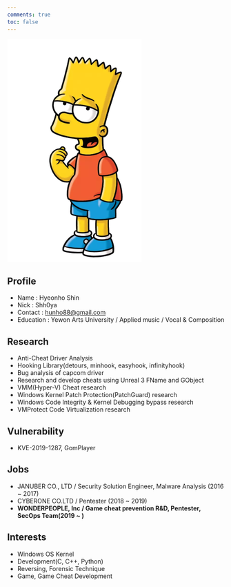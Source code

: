 ```yaml
---
comments: true
toc: false
---
```

<script>$("#tg-sb-sidebar").toggle();</script>
<img src="https://github.com/Shh0ya/shh0ya.github.io/blob/master/images/about.png?raw=true">

## Profile

- Name : Hyeonho Shin
- Nick : Shh0ya
- Contact : hunho88@gmail.com
- Education : Yewon Arts University / Applied music / Vocal & Composition



## Research

- Anti-Cheat Driver Analysis
- Hooking Library(detours, minhook, easyhook, infinityhook) 
- Bug analysis of capcom driver
- Research and develop cheats using Unreal 3 FName and GObject
- VMM(Hyper-V) Cheat research
- Windows Kernel Patch Protection(PatchGuard) research
- Windows Code Integrity & Kernel Debugging bypass research
- VMProtect Code Virtualization research



## Vulnerability

- KVE-2019-1287, GomPlayer



## Jobs

- JANUBER CO., LTD / Security Solution Engineer, Malware Analysis (2016 ~ 2017)
- CYBERONE CO.LTD / Pentester (2018 ~ 2019)
- **WONDERPEOPLE, Inc / Game cheat prevention R&D, Pentester, SecOps Team(2019 ~ )**



## Interests

- Windows OS Kernel
- Development(C, C++, Python)
- Reversing, Forensic Technique
- Game, Game Cheat Development